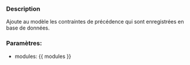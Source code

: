 ### Description
Ajoute au modèle les contraintes de précédence qui sont enregistrées en base de données.

### Paramètres:
- modules: {{ modules }}